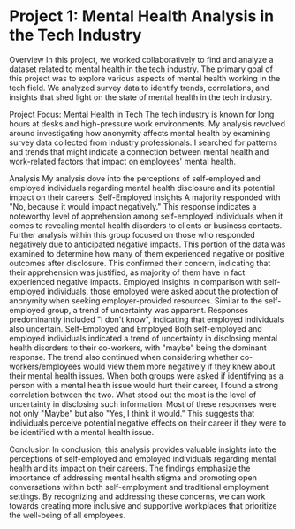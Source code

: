 # Project 1: Mental Health Analysis in the Tech Industry
Overview
    In this project, we worked collaboratively to find and analyze a dataset related to mental health in the tech industry. The primary goal of this project was to explore various aspects of mental health working in the tech field. We analyzed survey data to identify trends, correlations, and insights that shed light on the state of mental health in the tech industry. 

Project Focus: Mental Health in Tech
    The tech industry is known for long hours at desks and high-pressure work environments. My analysis revolved around investigating how anonymity affects mental health by examining survey data collected from industry professionals. I searched for patterns and trends that might indicate a connection between mental health and work-related factors that impact on employees' mental health.

Analysis
    My analysis dove into the perceptions of self-employed and employed individuals regarding mental health disclosure and its potential impact on their careers.
       Self-Employed Insights
            A majority responded with "No, because it would impact negatively." This response indicates a noteworthy level of apprehension among self-employed individuals when it comes to revealing mental health disorders to clients or business contacts. Further analysis within this group focused on those who responded negatively due to anticipated negative impacts. This portion of the data was examined to determine how many of them experienced negative or positive outcomes after disclosure. This confirmed their concern, indicating that their apprehension was justified, as majority of them have in fact experienced negative impacts. 
        Employed Insights
            In comparison with self-employed individuals, those employed were asked about the protection of anonymity when seeking employer-provided resources. Similar to the self-employed group, a trend of uncertainty was apparent. Responses predominantly included "I don't know", indicating that employed individuals also uncertain.
        Self-Employed and Employed
          Both self-employed and employed individuals indicated a trend of uncertainty in disclosing mental health disorders to their co-workers, with "maybe" being the dominant response. The trend also continued when considering whether co-workers/employees would view them more negatively if they knew about their mental health issues. 
          When both groups were asked if identifying as a person with a mental health issue would hurt their career, I found a strong correlation between the two. What stood out the most is the level of uncertainty in disclosing such information. Most of these responses were not only "Maybe" but also "Yes, I think it would." This suggests that individuals perceive potential negative effects on their career if they were to be identified with a mental health issue.

Conclusion
    In conclusion, this analysis provides valuable insights into the perceptions of self-employed and employed individuals regarding mental health and its impact on their careers. The findings emphasize the importance of addressing mental health stigma and promoting open conversations within both self-employment and traditional employment settings. By recognizing and addressing these concerns, we can work towards creating more inclusive and supportive workplaces that prioritize the well-being of all employees.
